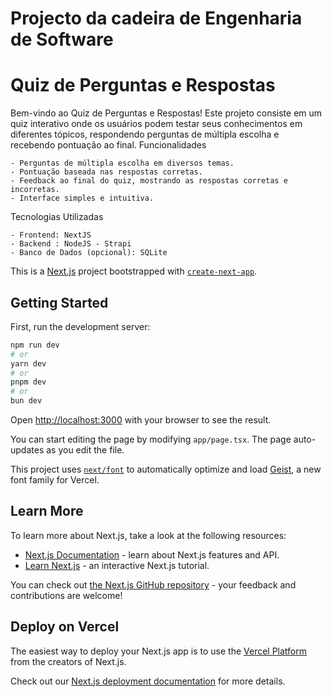 # Projecto da cadeira de Engenharia de Software

# Quiz de Perguntas e Respostas

Bem-vindo ao Quiz de Perguntas e Respostas! Este projeto consiste em um quiz interativo onde os usuários podem testar seus conhecimentos em diferentes tópicos, respondendo perguntas de múltipla escolha e recebendo pontuação ao final.
Funcionalidades

    - Perguntas de múltipla escolha em diversos temas.
    - Pontuação baseada nas respostas corretas.
    - Feedback ao final do quiz, mostrando as respostas corretas e incorretas.
    - Interface simples e intuitiva.

Tecnologias Utilizadas

    - Frontend: NextJS
    - Backend : NodeJS - Strapi
    - Banco de Dados (opcional): SQLite

This is a [Next.js](https://nextjs.org) project bootstrapped with [`create-next-app`](https://nextjs.org/docs/app/api-reference/cli/create-next-app).

## Getting Started

First, run the development server:

```bash
npm run dev
# or
yarn dev
# or
pnpm dev
# or
bun dev
```

Open [http://localhost:3000](http://localhost:3000) with your browser to see the result.

You can start editing the page by modifying `app/page.tsx`. The page auto-updates as you edit the file.

This project uses [`next/font`](https://nextjs.org/docs/app/building-your-application/optimizing/fonts) to automatically optimize and load [Geist](https://vercel.com/font), a new font family for Vercel.

## Learn More

To learn more about Next.js, take a look at the following resources:

- [Next.js Documentation](https://nextjs.org/docs) - learn about Next.js features and API.
- [Learn Next.js](https://nextjs.org/learn) - an interactive Next.js tutorial.

You can check out [the Next.js GitHub repository](https://github.com/vercel/next.js) - your feedback and contributions are welcome!

## Deploy on Vercel

The easiest way to deploy your Next.js app is to use the [Vercel Platform](https://vercel.com/new?utm_medium=default-template&filter=next.js&utm_source=create-next-app&utm_campaign=create-next-app-readme) from the creators of Next.js.

Check out our [Next.js deployment documentation](https://nextjs.org/docs/app/building-your-application/deploying) for more details.
